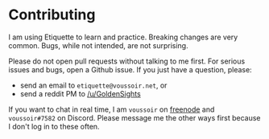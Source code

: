 Contributing
============

I am using Etiquette to learn and practice. Breaking changes are very common. Bugs, while not intended, are not surprising.

Please do not open pull requests without talking to me first. For serious issues and bugs, open a Github issue. If you just have a question, please:

- send an email to `etiquette@voussoir.net`, or
- send a reddit PM to [/u/GoldenSights](https://old.reddit.com/message/compose?to=GoldenSights)

If you want to chat in real time, I am `voussoir` on [freenode](https://webchat.freenode.net/) and `voussoir#7582` on Discord. Please message me the other ways first because I don't log in to these often.
